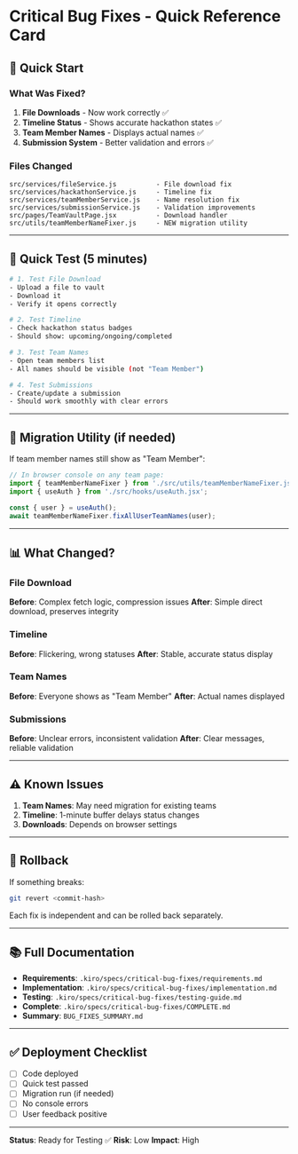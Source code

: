 # Critical Bug Fixes - Quick Reference Card

## 🚀 Quick Start

### What Was Fixed?
1. **File Downloads** - Now work correctly ✅
2. **Timeline Status** - Shows accurate hackathon states ✅
3. **Team Member Names** - Displays actual names ✅
4. **Submission System** - Better validation and errors ✅

### Files Changed
```
src/services/fileService.js          - File download fix
src/services/hackathonService.js     - Timeline fix
src/services/teamMemberService.js    - Name resolution fix
src/services/submissionService.js    - Validation improvements
src/pages/TeamVaultPage.jsx          - Download handler
src/utils/teamMemberNameFixer.js     - NEW migration utility
```

---

## 🧪 Quick Test (5 minutes)

```bash
# 1. Test File Download
- Upload a file to vault
- Download it
- Verify it opens correctly

# 2. Test Timeline
- Check hackathon status badges
- Should show: upcoming/ongoing/completed

# 3. Test Team Names
- Open team members list
- All names should be visible (not "Team Member")

# 4. Test Submissions
- Create/update a submission
- Should work smoothly with clear errors
```

---

## 🔧 Migration Utility (if needed)

If team member names still show as "Team Member":

```javascript
// In browser console on any team page:
import { teamMemberNameFixer } from './src/utils/teamMemberNameFixer.js';
import { useAuth } from './src/hooks/useAuth.jsx';

const { user } = useAuth();
await teamMemberNameFixer.fixAllUserTeamNames(user);
```

---

## 📊 What Changed?

### File Download
**Before**: Complex fetch logic, compression issues
**After**: Simple direct download, preserves integrity

### Timeline
**Before**: Flickering, wrong statuses
**After**: Stable, accurate status display

### Team Names
**Before**: Everyone shows as "Team Member"
**After**: Actual names displayed

### Submissions
**Before**: Unclear errors, inconsistent validation
**After**: Clear messages, reliable validation

---

## ⚠️ Known Issues

1. **Team Names**: May need migration for existing teams
2. **Timeline**: 1-minute buffer delays status changes
3. **Downloads**: Depends on browser settings

---

## 🚨 Rollback

If something breaks:
```bash
git revert <commit-hash>
```

Each fix is independent and can be rolled back separately.

---

## 📚 Full Documentation

- **Requirements**: `.kiro/specs/critical-bug-fixes/requirements.md`
- **Implementation**: `.kiro/specs/critical-bug-fixes/implementation.md`
- **Testing**: `.kiro/specs/critical-bug-fixes/testing-guide.md`
- **Complete**: `.kiro/specs/critical-bug-fixes/COMPLETE.md`
- **Summary**: `BUG_FIXES_SUMMARY.md`

---

## ✅ Deployment Checklist

- [ ] Code deployed
- [ ] Quick test passed
- [ ] Migration run (if needed)
- [ ] No console errors
- [ ] User feedback positive

---

**Status**: Ready for Testing ✅
**Risk**: Low
**Impact**: High
